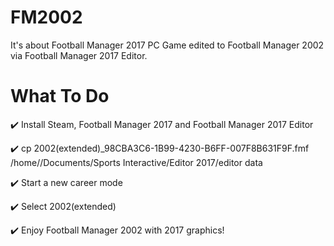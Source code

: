 # FM2002
It's about Football Manager 2017 PC Game edited to Football Manager 2002 via Football Manager 2017 Editor.

# What To Do
:heavy_check_mark: Install Steam, Football Manager 2017 and Football Manager 2017 Editor  

:heavy_check_mark: cp 2002(extended)_98CBA3C6-1B99-4230-B6FF-007F8B631F9F.fmf /home/<user>/Documents/Sports Interactive/Editor 2017/editor data

:heavy_check_mark: Start a new career mode 

:heavy_check_mark: Select 2002(extended)

:heavy_check_mark: Enjoy Football Manager 2002 with 2017 graphics!
